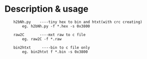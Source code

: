 Description & usage
==================
        h2bNh.py    ----tiny hex to bin and htxt(with crc creating)
            eg. h2bNh.py -f *.hex -s 0x3800
            
        raw2C       ----mxt raw to c file
            eg. raw2C -f *.raw
            
        bin2htxt     ----bin to c file only
            eg. bin2htxt f *.bin -s 0x3800
     

